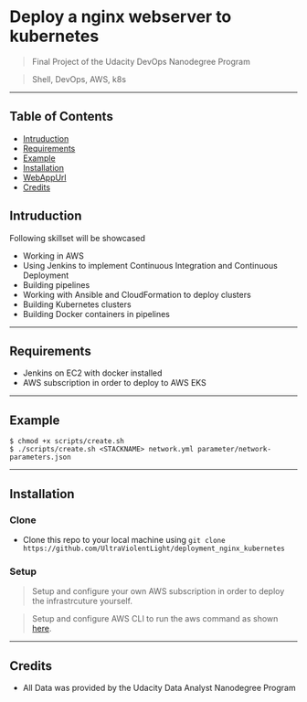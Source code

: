 # Deploy a nginx webserver to kubernetes

> Final Project of the Udacity DevOps Nanodegree Program

> Shell, DevOps, AWS, k8s

---

## Table of Contents 

- [Intruduction](#intruduction)
- [Requirements](#requirements)
- [Example](#example)
- [Installation](#installation)
- [WebAppUrl](#webapprl)
- [Credits](#credits)

## Intruduction

Following skillset will be showcased
- Working in AWS
- Using Jenkins to implement Continuous Integration and Continuous Deployment
- Building pipelines
- Working with Ansible and CloudFormation to deploy clusters
- Building Kubernetes clusters
- Building Docker containers in pipelines

---

## Requirements

- Jenkins on EC2 with docker installed
- AWS subscription in order to deploy to AWS EKS


---

## Example

```shell
$ chmod +x scripts/create.sh 
$ ./scripts/create.sh <STACKNAME> network.yml parameter/network-parameters.json
```

---

## Installation

### Clone

- Clone this repo to your local machine using `git clone https://github.com/UltraViolentLight/deployment_nginx_kubernetes`

### Setup
> Setup and configure your own AWS subscription in order to deploy the infrastrcuture yourself.

> Setup and configure AWS CLI to run the aws command as shown [here](https://aws.amazon.com/de/cli/).

---

## Credits

- All Data was provided by the Udacity Data Analyst Nanodegree Program 


